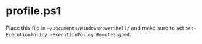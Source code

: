 # profile.ps1

Place this file in `~/Documents/WindowsPowerShell/` and make sure to set `Set-ExecutionPolicy -ExecutionPolicy RemoteSigned`.
